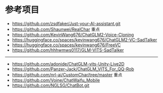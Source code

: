 # 参考项目
- https://github.com/zsdfaker/Just-your-AI-assistant.git
- https://github.com/Shaunwei/RealChar 重点
- https://github.com/KevinWang676/ChatGLM2-Voice-Cloning
- https://huggingface.co/spaces/kevinwang676/ChatGLM2-VC-SadTalker
- https://huggingface.co/spaces/kevinwang676/FreeVC
- https://github.com/hhhwmws0117/GLM-VITS-SadTalker
---
- https://github.com/adonide/ChatGLM-vits-Unity-Live2D
- https://github.com/Panzer-Jack/ChatGLM_VITS_For_QQ-Rob
- https://github.com/nrl-ai/CustomChar/tree/master 重点
- https://github.com/Voine/ChatWaifu_Mobile
- https://github.com/NGLSG/ChatBot.git
